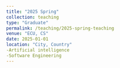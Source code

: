 ```yaml
---
title: "2025 Spring"
collection: teaching
type: "Graduate"
permalink: /teaching/2025-spring-teaching
venue: "ECU, CS"
date: 2025-01-01
location: "City, Country"
-Artificial intelligence 
-Software Engineering
---
```


